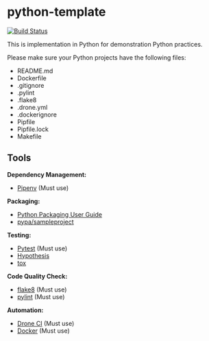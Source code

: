 # python-template

[![Build Status](https://ci.udc-service.io/api/badges/tepco-pg/python-template/status.svg)](https://ci.udc-service.io/tepco-pg/python-template)

This is implementation in Python for demonstration Python practices.

Please make sure your Python projects have the following files:

- README.md
- Dockerfile
- .gitignore
- .pylint
- .flake8
- .drone.yml
- .dockerignore
- Pipfile
- Pipfile.lock
- Makefile

## Tools

**Dependency Management:**

- [Pipenv](https://github.com/pypa/pipenv) (Must use)

**Packaging:**

- [Python Packaging User Guide](https://packaging.python.org/)
- [pypa/sampleproject](https://github.com/pypa/sampleproject)

**Testing:**

- [Pytest](https://pytest.org/) (Must use)
- [Hypothesis](https://github.com/HypothesisWorks/hypothesis-python)
- [tox](https://tox.readthedocs.io/)

**Code Quality Check:**

- [flake8](https://tox.readthedocs.io/) (Must use)
- [pylint](https://www.pylint.org/) (Must use)

**Automation:**

- [Drone CI](https://drone.io/) (Must use)
- [Docker](https://docs.docker.com/) (Must use)



